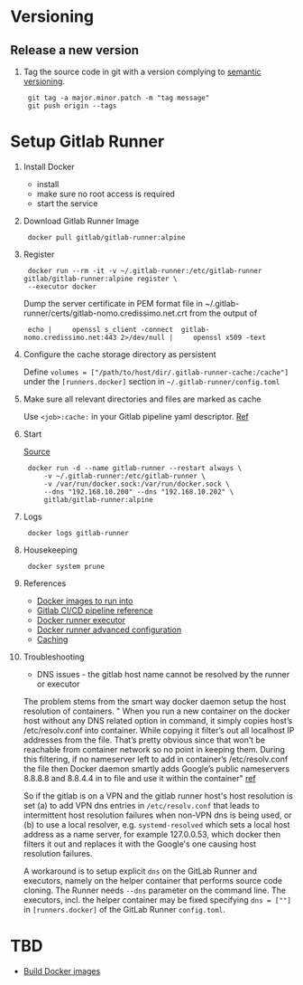 # Versioning
## Release a new version

1. Tag the source code in git with a version complying to [semantic versioning](https://semver.org/).

        git tag -a major.minor.patch -m "tag message"
        git push origin --tags

# Setup Gitlab Runner

1. Install Docker

    - install
    - make sure no root access is required
    - start the service

2. Download Gitlab Runner Image

        docker pull gitlab/gitlab-runner:alpine

3. Register

        docker run --rm -it -v ~/.gitlab-runner:/etc/gitlab-runner gitlab/gitlab-runner:alpine register \
        --executor docker

    Dump the server certificate in PEM format file in ~/.gitlab-runner/certs/gitlab-nomo.credissimo.net.crt from the output of

        echo |     openssl s_client -connect  gitlab-nomo.credissimo.net:443 2>/dev/null |     openssl x509 -text

4. Configure the cache storage directory as persistent

    Define `volumes = ["/path/to/host/dir/.gitlab-runner-cache:/cache"]` under the `[runners.docker]` section in `~/.gitlab-runner/config.toml`

5. Make sure all relevant directories and files are marked as cache

    Use `<job>:cache:` in your Gitlab pipeline yaml descriptor. [Ref](https://docs.gitlab.com/ee/ci/yaml/#cache)

6. Start

    [Source](https://docs.gitlab.com/runner/install/docker.html#option-1-use-local-system-volume-mounts-to-start-the-runner-container)

        docker run -d --name gitlab-runner --restart always \
            -v ~/.gitlab-runner:/etc/gitlab-runner \
            -v /var/run/docker.sock:/var/run/docker.sock \
            --dns "192.168.10.200" --dns "192.168.10.202" \
            gitlab/gitlab-runner:alpine

7. Logs

        docker logs gitlab-runner

8. Housekeeping

        docker system prune

9. References

    - [Docker images to run into](https://docs.gitlab.com/ee/ci/docker/using_docker_images.html)
    - [Gitlab CI/CD pipeline reference](https://docs.gitlab.com/ee/ci/yaml/)
    - [Docker runner executor](https://docs.gitlab.com/runner/executors/docker.html)
    - [Docker runner advanced configuration](https://docs.gitlab.com/runner/configuration/advanced-configuration.html#the-runnersdocker-section)
    - [Caching](https://docs.gitlab.com/ee/ci/caching/index.html)

10. Troubleshooting
    - DNS issues - the gitlab host name cannot be resolved by the runner or executor

    The problem stems from the smart way docker daemon setup the host resolution of containers. " When you run a new container on the docker host without any DNS related option in command, it simply copies host’s /etc/resolv.conf into container. While copying it filter’s out all localhost IP addresses from the file. That’s pretty obvious since that won’t be reachable from container network so no point in keeping them. During this filtering, if no nameserver left to add in container’s /etc/resolv.conf the file then Docker daemon smartly adds Google’s public nameservers 8.8.8.8 and 8.8.4.4 in to file and use it within the container" [ref](https://kerneltalks.com/networking/how-docker-container-dns-works/) 

    So if the gitlab is on a VPN and the gitlab runner host's host resolution is set (a) to add VPN dns entries in `/etc/resolv.conf` that leads to intermittent host resolution failures when non-VPN dns is being used, or (b) to use a local resolver, e.g. `systemd-resolved` which sets a local host address as a name server, for example 127.0.0.53, which docker then filters it out and replaces it with the Google's one causing host resolution failures.

    A workaround is to setup explicit `dns` on the GitLab Runner and executors, namely on the helper container that performs source code cloning. The Runner needs `--dns` parameter on the command line. The executors, incl. the helper container may be fixed specifying `dns = [""]` in `[runners.docker]` of the GitLab Runner `config.toml`.

# TBD
- [Build Docker images](https://docs.gitlab.com/ee/ci/docker/using_docker_build.html)
